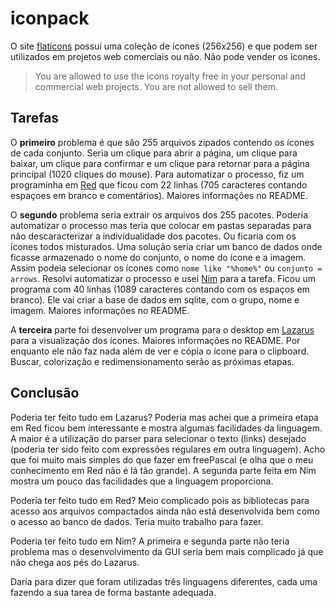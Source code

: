 # iconpack

O site [flaticons](https://flaticons.net/) possui uma coleção de ícones (256x256) e que podem ser utilizados em projetos web comerciais ou não. Não pode vender os ícones.

> You are allowed to use the icons royalty free in your personal and commercial web projects.
> You are not allowed to sell them.

## Tarefas

O **primeiro** problema é que são 255 arquivos zipados contendo os ícones de cada conjunto. Seria um clique para abrir a página, um clique para baixar, um clique para confirmar e um clique para retornar para a página principal (1020 cliques do mouse). Para automatizar o processo, fiz um programinha em [Red](https://www.red-lang.org/) que ficou com 22 linhas (705 caracteres contando espaçoes em branco e comentários). Maiores informações no README.

O **segundo** problema seria extrair os arquivos dos 255 pacotes. Poderia automatizar o processo mas teria que colocar em pastas separadas para não descaracterizar a individualidade dos pacotes. Ou ficaria com os ícones todos misturados. Uma solução seria criar um banco de dados onde ficasse armazenado o nome do conjunto, o nome do ícone e a imagem. Assim podeia selecionar os ícones como `nome like "%home%"` ou `conjunto = arrows`. Resolvi automatizar o processo e usei [Nim](https://nim-lang.org/) para a tarefa. Ficou um programa com 40 linhas (1089 caracteres contando com os espaços em branco). Ele vai criar a base de dados em sqlite, com o grupo, nome e imagem. Maiores informações no README.

A **terceira** parte  foi desenvolver um programa para o desktop em [Lazarus](https://www.lazarus-ide.org/) para a visualização dos ícones. Maiores informações no README. Por enquanto ele não faz nada além de ver e cópia o ícone para o clipboard. Buscar, colorização e redimensionamento serão as próximas etapas.

## Conclusão

Poderia ter feito tudo em Lazarus? Poderia mas achei que a primeira etapa em Red ficou bem interessante e mostra algumas facilidades da linguagem. A maior é a utilização do parser para selecionar o texto (links) desejado (poderia ter sido feito com expressões regulares em outra linguagem). Acho que foi muito mais simples do que fazer em freePascal (e olha que o meu conhecimento em Red não é lá tão grande). A segunda parte feita em Nim mostra um pouco das facilidades que a linguagem proporciona. 

Poderia ter feito tudo em Red? Meio complicado pois as bibliotecas para acesso aos arquivos compactados ainda não está desenvolvida bem como o acesso ao banco de dados. Teria muito trabalho para fazer. 

Poderia ter feito tudo em Nim? A primeira e segunda parte não teria problema mas o desenvolvimento da GUI seria bem mais complicado já que não chega aos pés do Lazarus.

Daria para dizer que foram utilizadas três linguagens diferentes, cada uma fazendo a sua tarea de forma bastante adequada.